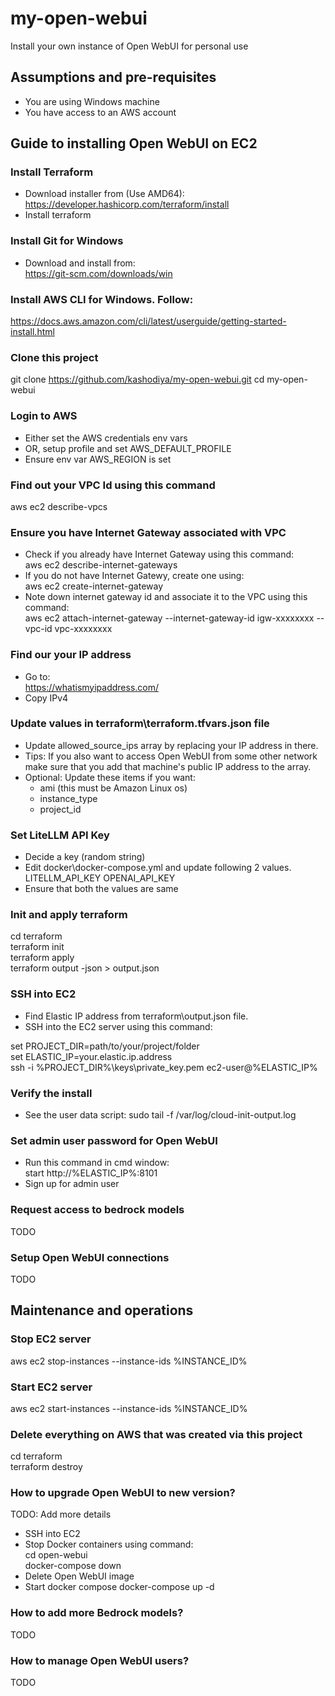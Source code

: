 # my-open-webui
Install your own instance of Open WebUI for personal use

## Assumptions and pre-requisites
- You are using Windows machine
- You have access to an AWS account

## Guide to installing Open WebUI on EC2
### Install Terraform
- Download installer from (Use AMD64):  
https://developer.hashicorp.com/terraform/install
- Install terraform

### Install Git for Windows
- Download and install from:  
https://git-scm.com/downloads/win

### Install AWS CLI for Windows. Follow:
https://docs.aws.amazon.com/cli/latest/userguide/getting-started-install.html

### Clone this project
git clone https://github.com/kashodiya/my-open-webui.git
cd my-open-webui

### Login to AWS
- Either set the AWS credentials env vars
- OR, setup profile and set AWS_DEFAULT_PROFILE
- Ensure env var AWS_REGION is set

### Find out your VPC Id using this command
aws ec2 describe-vpcs

### Ensure you have Internet Gateway associated with VPC
- Check if you already have Internet Gateway using this command:  
aws ec2 describe-internet-gateways
- If you do not have Internet Gatewy, create one using:  
aws ec2 create-internet-gateway  
- Note down internet gateway id and associate it to the VPC using this command:  
aws ec2 attach-internet-gateway --internet-gateway-id igw-xxxxxxxx --vpc-id vpc-xxxxxxxx

### Find our your IP address
- Go to:  
https://whatismyipaddress.com/
- Copy IPv4

### Update values in terraform\terraform.tfvars.json file
- Update allowed_source_ips array by replacing your IP address in there.
- Tips: If you also want to access Open WebUI from some other network make sure that you add that machine's public IP address to the array.
- Optional: Update these items if you want:
    - ami (this must be Amazon Linux os)
    - instance_type
    - project_id

### Set LiteLLM API Key
- Decide a key (random string)
- Edit docker\docker-compose.yml and update following 2 values.
LITELLM_API_KEY
OPENAI_API_KEY
- Ensure that both the values are same

### Init and apply terraform
cd terraform  
terraform init  
terraform apply  
terraform output -json > output.json

### SSH into EC2
- Find Elastic IP address from terraform\output.json file.
- SSH into the EC2 server using this command:

set PROJECT_DIR=path/to/your/project/folder  
set ELASTIC_IP=your.elastic.ip.address  
ssh -i %PROJECT_DIR%\keys\private_key.pem ec2-user@%ELASTIC_IP%

### Verify the install
- See the user data script:
sudo tail -f /var/log/cloud-init-output.log

### Set admin user password for Open WebUI
- Run this command in cmd window:  
start http://%ELASTIC_IP%:8101
- Sign up for admin user

### Request access to bedrock models
TODO

### Setup Open WebUI connections 
TODO

## Maintenance and operations

### Stop EC2 server
aws ec2 stop-instances --instance-ids %INSTANCE_ID%

### Start EC2 server
aws ec2 start-instances --instance-ids %INSTANCE_ID%

### Delete everything on AWS that was created via this project
cd terraform  
terraform destroy  

### How to upgrade Open WebUI to new version?
TODO: Add more details 
- SSH into EC2
- Stop Docker containers using command:  
cd open-webui  
docker-compose down
- Delete Open WebUI image
- Start docker compose
docker-compose up -d

### How to add more Bedrock models?
TODO

### How to manage Open WebUI users?
TODO